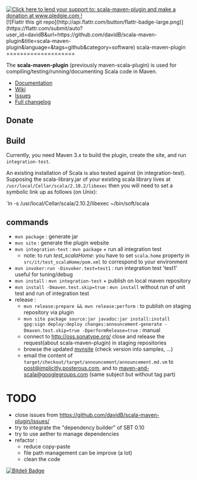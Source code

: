 <html>
<a href='http://www.pledgie.com/campaigns/4750'><img alt='Click here to lend your support to: scala-maven-plugin and make a donation at www.pledgie.com !' src='http://www.pledgie.com/campaigns/4750.png?skin_name=chrome' border='0' /></a>
</html>
[![Flattr this git repo](http://api.flattr.com/button/flattr-badge-large.png)](https://flattr.com/submit/auto?user_id=davidB&url=https://github.com/davidB/scala-maven-plugin&title=scala-maven-plugin&language=&tags=github&category=software)
scala-maven-plugin
====================

The **scala-maven-plugin** (previously maven-scala-plugin) is used for compiling/testing/running/documenting Scala code in Maven.

* [Documentation](http://davidb.github.com/scala-maven-plugin/index.html)
* [Wiki](https://github.com/davidB/scala-maven-plugin/wiki)
* [Issues](https://github.com/davidB/scala-maven-plugin/issues/)
* [Full changelog](http://davidb.github.com/scala-maven-plugin/changes-report.html)

## Donate



## Build

Currently, you need Maven 3.x to build the plugin, create the site, and run `integration-test`.

An existing installation of Scala is also tested against (in integration-test).
Supposing the scala-library.jar of your existing scala library lives
at `/usr/local/Cellar/scala/2.10.2/libexec` then you will need to set a symbolic link up as
follows (on Unix):

`ln -s /usr/local/Cellar/scala/2.10.2/libexec ~/bin/soft/scala


## commands

* `mvn package` : generate jar
* `mvn site` : generate the plugin website
* `mvn integration-test` : `mvn package` + run all integration test
  * note: to run _test\_scalaHome_: you have to set `scala.home` property in `src/it/test_scalaHome/pom.xml` to correspond to your environment
* `mvn invoker:run -Dinvoker.test=test1` : run integration test 'test1' useful for tuning/debug
* `mvn install` :  `mvn integration-test` + publish on local maven repository
* `mvn install -Dmaven.test.skip=true` : `mvn install` without run of unit test and run of integration test
* release :
  * `mvn release:prepare && mvn release:perform` : to publish on staging repository via plugin
  * `mvn site package source:jar javadoc:jar install:install gpg:sign deploy:deploy changes:announcement-generate -Dmaven.test.skip=true -DperformRelease=true` : manual
  * connect to http://oss.sonatype.org/ close and release the request(about scala-maven-plugin) in staging repositories
  * browse the updated [mvnsite](http://davidb.github.com/scala-maven-plugin/) (check version into samples, ...)
  * email the content of `target/checkout/target/announcement/announcement.md.vm` to post@implicitly.posterous.com, and to maven-and-scala@googlegroups.com (same subject but without tag part)
  
# TODO

* close issues from https://github.com/davidB/scala-maven-plugin/issues/
* try to integrate the "dependency builder" of SBT 0.10
* try to use aether to manage dependencies  
* refactor :
  * reduce copy-paste
  * file path management can be improve (a lot) 
  * clean the code
  


[![Bitdeli Badge](https://d2weczhvl823v0.cloudfront.net/davidB/scala-maven-plugin/trend.png)](https://bitdeli.com/free "Bitdeli Badge")

